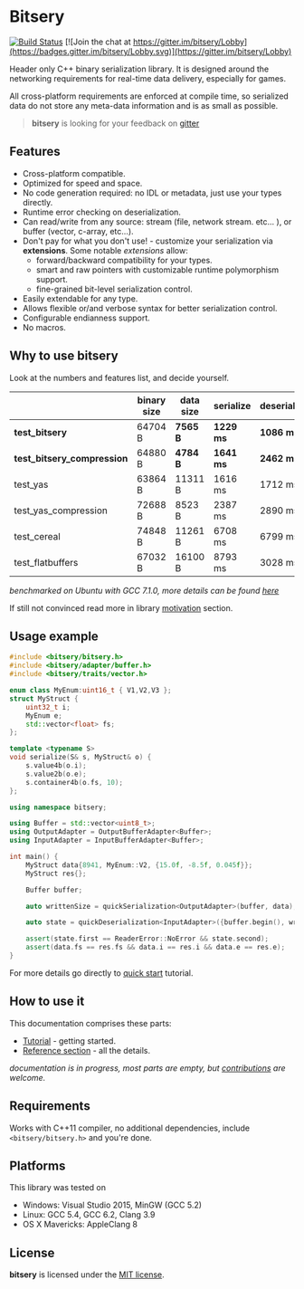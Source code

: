 # Bitsery

[![Build Status](https://travis-ci.org/fraillt/bitsery.svg?branch=master)](https://travis-ci.org/fraillt/bitsery)
[![Join the chat at https://gitter.im/bitsery/Lobby](https://badges.gitter.im/bitsery/Lobby.svg)](https://gitter.im/bitsery/Lobby)

Header only C++ binary serialization library.
It is designed around the networking requirements for real-time data delivery, especially for games.

All cross-platform requirements are enforced at compile time, so serialized data do not store any meta-data information and is as small as possible.

> **bitsery** is looking for your feedback on [gitter](https://gitter.im/bitsery/Lobby)

## Features

* Cross-platform compatible.
* Optimized for speed and space.
* No code generation required: no IDL or metadata, just use your types directly.
* Runtime error checking on deserialization.
* Can read/write from any source: stream (file, network stream. etc... ), or buffer (vector, c-array, etc...).
* Don't pay for what you don't use! - customize your serialization via **extensions**. Some notable *extensions* allow:
  * forward/backward compatibility for your types.
  * smart and raw pointers with customizable runtime polymorphism support.
  * fine-grained bit-level serialization control.
* Easily extendable for any type.
* Allows flexible or/and verbose syntax for better serialization control.
* Configurable endianness support.
* No macros.

## Why to use bitsery

Look at the numbers and features list, and decide yourself.

|                              | binary size | data size | serialize   | deserialize |
|------------------------------|-------------|-----------|-------------|-------------|
| **test_bitsery**             | 64704 B     | **7565 B**| **1229 ms** | **1086 ms** |
| **test_bitsery_compression** | 64880 B     | **4784 B**| **1641 ms** | **2462 ms** |
| test_yas                     | 63864 B     | 11311 B   | 1616 ms     | 1712 ms     |
| test_yas_compression         | 72688 B     | 8523 B    | 2387 ms     | 2890 ms     |
| test_cereal                  | 74848 B     | 11261 B   | 6708 ms     | 6799 ms     |
| test_flatbuffers             | 67032 B     | 16100 B   | 8793 ms     | 3028 ms     |

*benchmarked on Ubuntu with GCC 7.1.0, more details can be found [here](https://github.com/fraillt/cpp_serializers_benchmark.git)*

If still not convinced read more in library [motivation](doc/design/README.md) section.

## Usage example
```cpp
#include <bitsery/bitsery.h>
#include <bitsery/adapter/buffer.h>
#include <bitsery/traits/vector.h>

enum class MyEnum:uint16_t { V1,V2,V3 };
struct MyStruct {
    uint32_t i;
    MyEnum e;
    std::vector<float> fs;
};

template <typename S>
void serialize(S& s, MyStruct& o) {
    s.value4b(o.i);
    s.value2b(o.e);
    s.container4b(o.fs, 10);
};

using namespace bitsery;

using Buffer = std::vector<uint8_t>;
using OutputAdapter = OutputBufferAdapter<Buffer>;
using InputAdapter = InputBufferAdapter<Buffer>;

int main() {
    MyStruct data{8941, MyEnum::V2, {15.0f, -8.5f, 0.045f}};
    MyStruct res{};

    Buffer buffer;

    auto writtenSize = quickSerialization<OutputAdapter>(buffer, data);

    auto state = quickDeserialization<InputAdapter>({buffer.begin(), writtenSize}, res);

    assert(state.first == ReaderError::NoError && state.second);
    assert(data.fs == res.fs && data.i == res.i && data.e == res.e);
}
```
For more details go directly to [quick start](doc/tutorial/hello_world.md) tutorial.

## How to use it
This documentation comprises these parts:
* [Tutorial](doc/tutorial/README.md) - getting started.
* [Reference section](doc/README.md) - all the details.

*documentation is in progress, most parts are empty, but [contributions](CONTRIBUTING.md) are welcome.*

## Requirements

Works with C++11 compiler, no additional dependencies, include `<bitsery/bitsery.h>` and you're done.

## Platforms

This library was tested on
* Windows: Visual Studio 2015, MinGW (GCC 5.2)
* Linux: GCC 5.4, GCC 6.2, Clang 3.9
* OS X Mavericks: AppleClang 8

## License

**bitsery** is licensed under the [MIT license](LICENSE).
